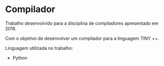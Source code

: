 # Compilador
Trabalho desenvolvido para a disciplina de compiladores apresentado em 2016.

Com o objetivo de desenvolver um compilador para a linguagem TINY ++.

Linguagem utilizada no trabalho:
* Python
